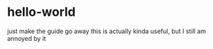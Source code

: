 # hello-world
just make the guide go away
this is actually kinda useful, but I still am annoyed by it
